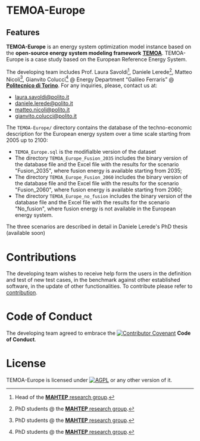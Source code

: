 # TEMOA-Europe

## Features

**TEMOA-Europe** is an energy system optimization model instance based on the **open-source energy system modeling framework** [**TEMOA**](https://temoacloud.com/). TEMOA-Europe is a case study based on the European Reference Energy System.

The developing team includes Prof. Laura Savoldi[^1], Daniele Lerede[^2], Matteo Nicoli[^2], Gianvito Colucci[^2]  @ Energy Department “Galileo Ferraris” @ [**Politecnico di Torino**](https://www.polito.it/). For any inquiries, please, contact us at:
* laura.savoldi@polito.it
* daniele.lerede@polito.it
* matteo.nicoli@polito.it
* gianvito.colucci@polito.it

[^1]: Head of the [**MAHTEP** research group](http://www.mahtep.polito.it/).
[^2]: PhD students @ the [**MAHTEP** research group](http://www.mahtep.polito.it/).

The `TEMOA-Europe/` directory contains the database of the techno-economic description for the European energy system over a time scale starting from 2005 up to 2100:
 - `TEMOA_Europe.sql` is the modifialble version of the dataset
 - The directory `TEMOA_Europe_Fusion_2035` includes the binary version of the database file and the Excel file with the results for the scenario "Fusion_2035", where fusion energy is available starting from 2035;
 -  The directory `TEMOA_Europe_Fusion_2060` includes the binary version of the database file and the Excel file with the results for the scenario "Fusion_2060", where fusion energy is available starting from 2060;
 -  The directory `TEMOA_Europe_no_fusion` includes the binary version of the database file and the Excel file with the results for the scenario "No_fusion", where fusion energy is not available in the European energy system.

The three scenarios are described in detail in Daniele Lerede's PhD thesis (available soon)


# Contributions

The developing team wishes to receive help form the users in the definition and test of new test cases, in the benchmark against other established software, in the update of other functionalities.
To contribute please refer to [contribution](CONTRIBUTION.md).

# Code of Conduct

The developing team agreed to embrace the [![Contributor Covenant](https://img.shields.io/badge/Contributor%20Covenant-2.1-4baaaa.svg)](CODE_OF_CONDUCT.md) **Code of Conduct**.
 
 # License
 TEMOA-Europe is licensed under [![AGPL](https://www.gnu.org/graphics/agplv3-with-text-100x42.png)](LICENSE) or any other version of it.

